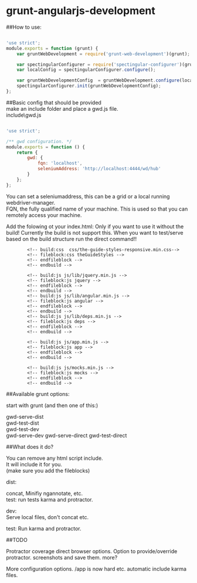 # grunt-angularjs-development


##How to use:  
```javascript

'use strict';
module.exports = function (grunt) {
    var gruntWebDevelopment = require('grunt-web-development')(grunt);

    var spectingularConfigurer = require('spectingular-configurer')(grunt, __dirname);
    var localConfig = spectingularConfigurer.configure();

    var gruntWebDevelopmentConfig  = gruntWebDevelopment.configure(localConfig.gwd);
    spectingularConfigurer.init(gruntWebDevelopmentConfig);
};
```


##Basic config that should be provided  
make an include folder and place a gwd.js file.  
include\gwd.js  


```javascript  

'use strict';

/** gwd configuration. */
module.exports = function () {
    return {
        gwd: {
            fqn: 'localhost',
            seleniumAddress: 'http://localhost:4444/wd/hub'
        }
    };
};
```

You can set a seleniumaddress, this can be a grid or a local running webdriver-manager.  
FQN, the fully qualified name of your machine. This is used so that you can remotely access your machine.  

Add the folowing ot your index.html:
Only if you want to use it without the build!
Currently the build is not support this.
When you want to test/serve based on the build structure run the direct command!!
```
		<!-- build:css  css/the-guide-styles-responsive.min.css-->
        <!-- fileblock:css theGuideStyles -->
        <!-- endfileblock -->
        <!-- endbuild -->
        
        <!-- build:js js/lib/jquery.min.js -->
        <!-- fileblock:js jquery -->
        <!-- endfileblock -->
        <!-- endbuild -->
        <!-- build:js js/lib/angular.min.js -->
        <!-- fileblock:js angular -->
        <!-- endfileblock -->
        <!-- endbuild -->
        <!-- build:js js/lib/deps.min.js -->
        <!-- fileblock:js deps -->
        <!-- endfileblock -->
        <!-- endbuild -->
        
        <!-- build:js js/app.min.js -->
        <!-- fileblock:js app -->
        <!-- endfileblock -->
        <!-- endbuild -->
        
        <!-- build:js js/mocks.min.js -->
        <!-- fileblock:js mocks -->
        <!-- endfileblock -->
        <!-- endbuild -->
```

##Available grunt options:

start with grunt (and then one of this:)

gwd-serve-dist  
gwd-test-dist  
gwd-test-dev  
gwd-serve-dev 
gwd-serve-direct
gwd-test-direct


##What does it do?

You can remove any html script include.  
It will include it for you.  
(make sure you add the fileblocks)  

dist:  

concat, Minifiy ngannotate, etc.  
test: run tests karma and protractor.  

dev:  
Serve local files, don't concat etc.

test: Run karma and protractor.



##TODO

Protractor coverage
direct browser options.
Option to provide/override protractor.
screenshots and save them.
more?


More configuration options. /app is now hard etc.
automatic include karma files.